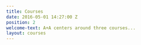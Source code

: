 ```yaml
---
title: Courses
date: 2016-05-01 14:27:00 Z
position: 2
welcome-text: A+A centers around three courses...
layout: courses
---
```


